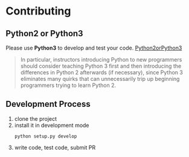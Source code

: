 # Contributing

## Python2 or Python3

Please use **Python3** to develop and test your code. [Python2orPython3](https://wiki.python.org/moin/Python2orPython3)
> In particular, instructors introducing Python to new programmers should consider teaching Python 3 first and then introducing the differences in Python 2 afterwards (if necessary), since Python 3 eliminates many quirks that can unnecessarily trip up beginning programmers trying to learn Python 2.


## Development Process

1. clone the project
2. install it in development mode
    ```
    python setup.py develop
    ```
3. write code, test code, submit PR